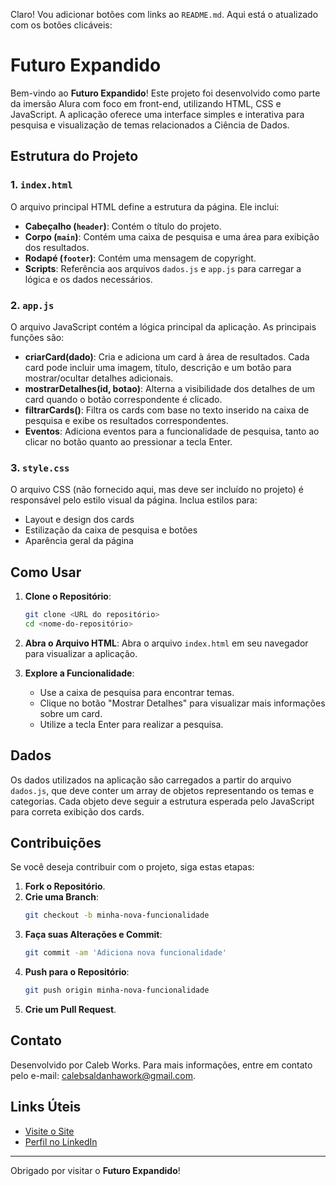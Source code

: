 Claro! Vou adicionar botões com links ao `README.md`. Aqui está o atualizado com os botões clicáveis:
# Futuro Expandido

Bem-vindo ao **Futuro Expandido**! Este projeto foi desenvolvido como parte da imersão Alura com foco em front-end, utilizando HTML, CSS e JavaScript. A aplicação oferece uma interface simples e interativa para pesquisa e visualização de temas relacionados a Ciência de Dados.

## Estrutura do Projeto

### 1. `index.html`

O arquivo principal HTML define a estrutura da página. Ele inclui:

- **Cabeçalho (`header`)**: Contém o título do projeto.
- **Corpo (`main`)**: Contém uma caixa de pesquisa e uma área para exibição dos resultados.
- **Rodapé (`footer`)**: Contém uma mensagem de copyright.
- **Scripts**: Referência aos arquivos `dados.js` e `app.js` para carregar a lógica e os dados necessários.

### 2. `app.js`

O arquivo JavaScript contém a lógica principal da aplicação. As principais funções são:

- **criarCard(dado)**: Cria e adiciona um card à área de resultados. Cada card pode incluir uma imagem, título, descrição e um botão para mostrar/ocultar detalhes adicionais.
- **mostrarDetalhes(id, botao)**: Alterna a visibilidade dos detalhes de um card quando o botão correspondente é clicado.
- **filtrarCards()**: Filtra os cards com base no texto inserido na caixa de pesquisa e exibe os resultados correspondentes.
- **Eventos**: Adiciona eventos para a funcionalidade de pesquisa, tanto ao clicar no botão quanto ao pressionar a tecla Enter.

### 3. `style.css`

O arquivo CSS (não fornecido aqui, mas deve ser incluído no projeto) é responsável pelo estilo visual da página. Inclua estilos para:

- Layout e design dos cards
- Estilização da caixa de pesquisa e botões
- Aparência geral da página

## Como Usar

1. **Clone o Repositório**:
   ```bash
   git clone <URL do repositório>
   cd <nome-do-repositório>
   ```

2. **Abra o Arquivo HTML**:
   Abra o arquivo `index.html` em seu navegador para visualizar a aplicação.

3. **Explore a Funcionalidade**:
   - Use a caixa de pesquisa para encontrar temas.
   - Clique no botão "Mostrar Detalhes" para visualizar mais informações sobre um card.
   - Utilize a tecla Enter para realizar a pesquisa.

## Dados

Os dados utilizados na aplicação são carregados a partir do arquivo `dados.js`, que deve conter um array de objetos representando os temas e categorias. Cada objeto deve seguir a estrutura esperada pelo JavaScript para correta exibição dos cards.

## Contribuições

Se você deseja contribuir com o projeto, siga estas etapas:

1. **Fork o Repositório**.
2. **Crie uma Branch**:
   ```bash
   git checkout -b minha-nova-funcionalidade
   ```
3. **Faça suas Alterações e Commit**:
   ```bash
   git commit -am 'Adiciona nova funcionalidade'
   ```
4. **Push para o Repositório**:
   ```bash
   git push origin minha-nova-funcionalidade
   ```
5. **Crie um Pull Request**.


## Contato

Desenvolvido por Caleb Works. Para mais informações, entre em contato pelo e-mail: [calebsaldanhawork@gmail.com](mailto:caleb.works@example.com).

## Links Úteis

- [Visite o Site](https://futuro-expandido.vercel.app/)
- [Perfil no LinkedIn](https://www.linkedin.com/in/mariana-saldanha-9a704119b)

---

Obrigado por visitar o **Futuro Expandido**!
```
